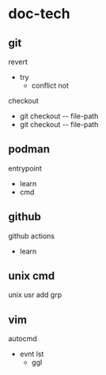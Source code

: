 
# doc-tech


## git

revert
- try
  - conflict not

checkout
- git checkout <branch-name> -- file-path
- git checkout <commit-id>   -- file-path


## podman

entrypoint
- learn
- cmd


## github

github actions
- learn


## unix cmd

unix usr add grp


## vim

autocmd
- evnt lst
  - ggl


